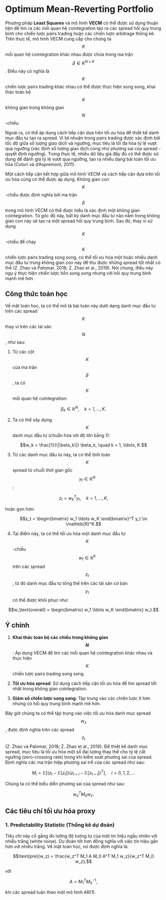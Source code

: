 # Optimum Mean-Reverting Portfolio

Phương pháp **Least Squares** và mô hình **VECM** có thể được sử dụng thuận tiện để tìm ra các mối quan hệ cointegration tạo ra các spread hồi quy trung bình cho chiến lược pairs trading hoặc các chiến lược arbitrage thống kê. Trên thực tế, mô hình VECM cung cấp cho chúng ta $$K$$ mối quan hệ cointegration khác nhau được chứa trong ma trận $$\beta \in \mathbb{R}^{N \times K}$$. Điều này có nghĩa là $$K$$ chiến lược pairs trading khác nhau có thể được thực hiện song song, khai thác toàn bộ $$K$$ không gian trong không gian $$N$$-chiều.

Ngoài ra, có thể áp dụng cách tiếp cận dựa trên tối ưu hóa để thiết kế danh mục đầu tư tạo ra spread. Vì lợi nhuận trong pairs trading được xác định bởi tốc độ giữa số lượng giao dịch và ngưỡng, mục tiêu là tối đa hóa tỷ lệ vượt qua ngưỡng (xác định số lượng giao dịch cũng như phương sai của spread - quyết định ngưỡng). Trong thực tế, nhiều dữ liệu giá đầy đủ có thể được sử dụng để đánh giá tỷ lệ vượt qua ngưỡng, tạo ra nhiều dạng bài toán tối ưu hóa (Cuturi và d’Aspremont, 2011).

Một cách tiếp cận kết hợp giữa mô hình VECM và cách tiếp cận dựa trên tối ưu hóa cũng có thể được áp dụng. Không gian con $$K$$-chiều được định nghĩa bởi ma trận $$\beta$$ trong mô hình VECM có thể được hiểu là xác định một không gian cointegration. Từ góc độ này, bất kỳ danh mục đầu tư nào nằm trong không gian con này sẽ tạo ra một spread hồi quy trung bình. Sau đó, thay vì sử dụng $$K$$-chiều để chạy $$K$$ chiến lược pairs trading song song, có thể tối ưu hóa một hoặc nhiều danh mục đầu tư trong không gian con này để thu được những spread tốt nhất có thể (Z. Zhao và Palomar, 2018; Z. Zhao et al., 2019). Nói chung, điều này ngụ ý thực hiện chiến lược hỗn song song nhưng với hồi quy trung bình mạnh mẽ hơn.

## Công thức toán học
Về mặt toán học, ta có thể mô tả bài toán này dưới dạng danh mục đầu tư trên các spread $$K$$ thay vì trên các tài sản $$N$$, như sau:

1. Từ các cột $$K$$ của ma trận $$\beta$$, ta có $$K$$ mối quan hệ cointegration:

$$\beta_k \in \mathbb{R}^N, \quad k = 1, \ldots, K.$$

2. Ta có thể xây dựng $$K$$ danh mục đầu tư (chuẩn hóa với độ lớn bằng 1):

$$w_k = \frac{1}{\|\beta_k\|} \beta_k, \quad k = 1, \ldots, K.$$

3. Từ các danh mục đầu tư này, ta có thể tính toán $$K$$ spread từ chuỗi thời gian gốc $$y_t \in \mathbb{R}^N$$:

$$z_t = w_k^T y_t, \quad k = 1, \ldots, K,$$

   hoặc gọn hơn:

$$z_t = \begin{bmatrix} w_1 \ldots w_K \end{bmatrix}^T y_t \in \mathbb{R}^K.$$

4. Tại điểm này, ta có thể tối ưu hóa một danh mục đầu tư $$K$$-chiều $$w_t \in \mathbb{R}^K$$ trên các spread $$z_t$$, từ đó danh mục đầu tư tổng thể trên các tài sản cơ bản $$y_t$$ có thể được khôi phục như:

$$w_\text{overall} = \begin{bmatrix} w_1 \ldots w_K \end{bmatrix} w_t.$$

## Ý chính
1. **Khai thác toàn bộ các chiều trong không gian $$N$$**: Áp dụng VECM để tìm các mối quan hệ cointegration khác nhau và thực hiện $$K$$ chiến lược pairs trading song song.

2. **Tối ưu hóa spread**: Sử dụng cách tiếp cận tối ưu hóa để tìm spread tốt nhất trong không gian cointegration.

3. **Giảm số chiến lược song song**: Tập trung vào các chiến lược ít hơn nhưng có hồi quy trung bình mạnh mẽ hơn.

Bây giờ chúng ta có thể tập trung vào việc tối ưu hóa danh mục spread $$w_z$$, được định nghĩa trên các spread $$z_t$$ (Z. Zhao và Palomar, 2018; Z. Zhao et al., 2019). Để thiết kế danh mục spread, mục tiêu là tối ưu hóa một số đại lượng thay thế cho tỷ lệ cắt ngưỡng (zero-crossing rate) trong khi kiểm soát phương sai của spread. Định nghĩa các ma trận hiệp phương sai trễ của các spread như sau:

$$M_i = \mathbb{E} \left[ (z_t - \mathbb{E}[z_t])(z_{t+i} - \mathbb{E}[z_{t+i}])^T \right], \quad i = 0, 1, 2, \ldots$$

Chúng ta có thể biểu diễn phương sai của spread như sau:

$$w_z^T M_0 w_z.$$

## Các tiêu chí tối ưu hóa proxy
### 1. Predictability Statistic (Thống kê dự đoán)

Tiêu chí này cố gắng đo lường độ tương tự của một tín hiệu ngẫu nhiên với nhiễu trắng (white noise). Dự đoán tốt hơn đồng nghĩa với việc tín hiệu gần hơn với nhiễu trắng. Về mặt toán học, nó được định nghĩa là:

$$\text{pre}(w_z) = \frac{w_z^T M_1 A M_0 A^T M_1 w_z}{w_z^T M_0 w_z},$$

với 

$$A = M_1^T M_0^{-1},$$

khi các spread tuân theo một mô hình AR(1).
